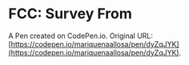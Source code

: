 # FCC: Survey From

A Pen created on CodePen.io. Original URL: [https://codepen.io/mariquenaallosa/pen/dyZqJYK](https://codepen.io/mariquenaallosa/pen/dyZqJYK).


